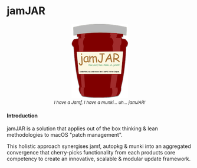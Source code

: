 # jamJAR

<p align="center">
  <img src="/images/jamJAR-200.png">
  <br>
  <em><small>I have a Jamf, I have a munki... uh... jamJAR!</small></em>
</p>

#### Introduction

jamJAR is a solution that applies out of the box thinking & lean methodologies to macOS "patch management".

This holistic approach synergises jamf, autopkg & munki into an aggregated convergence that cherry-picks functionality from each products core competency to create an innovative, scalable & modular update framework.


